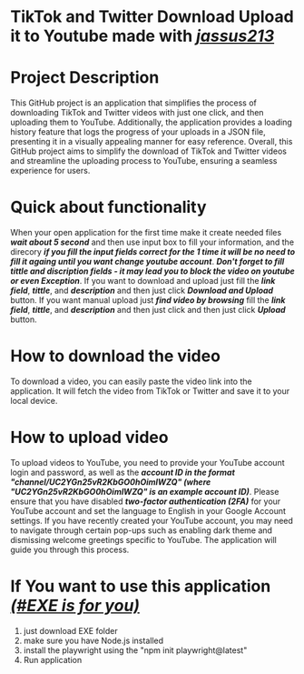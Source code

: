 # TikTok and Twitter Download Upload it to Youtube made with ***[jassus213](https://github.com/jassus213)***
# Project Description
This GitHub project is an application that simplifies the process of downloading TikTok and Twitter videos with just one click, and then uploading them to YouTube.
Additionally, the application provides a loading history feature that logs the progress of your uploads in a JSON file, presenting it in a visually appealing manner for easy reference.
Overall, this GitHub project aims to simplify the download of TikTok and Twitter videos and streamline the uploading process to YouTube, ensuring a seamless experience for users.
# Quick about functionality
When your open application for the first time make it create needed files ***wait about 5 second*** and then use input box to fill your information, and the direcory ***if you fill the input fields correct for the 1 time it will be no need to fill it againg until you want change youtube account***.
***Don't forget to fill tittle and discription fields - it may lead you to block the video on youtube or even Exception***.
If you want to download and upload just fill the ***link field***, ***tittle***, and ***description*** and then just click ***Download and Upload*** button. 
If you want manual upload just ***find video by browsing*** fill the ***link field***, ***tittle***, and ***description*** and then just click and then just click ***Upload*** button.
# How to download the video
To download a video, you can easily paste the video link into the application. It will fetch the video from TikTok or Twitter and save it to your local device.
# How to upload video
To upload videos to YouTube, you need to provide your YouTube account login and password, as well as the ***account ID in the format "channel/UC2YGn25vR2KbGO0hOimIWZQ" (where "UC2YGn25vR2KbGO0hOimIWZQ" is an example account ID)***. Please ensure that you have disabled ***two-factor authentication (2FA)*** for your YouTube account and set the language to English in your Google Account settings.
If you have recently created your YouTube account, you may need to navigate through certain pop-ups such as enabling dark theme and dismissing welcome greetings specific to YouTube. The application will guide you through this process.

# If You want to use this application ***[(#EXE is for you)](https://disk.yandex.ru/d/xCUo1tVHvAIDPw)***
1. just download EXE folder
2. make sure you have Node.js installed
3. install the playwright using the "npm init playwright@latest"
4. Run application
